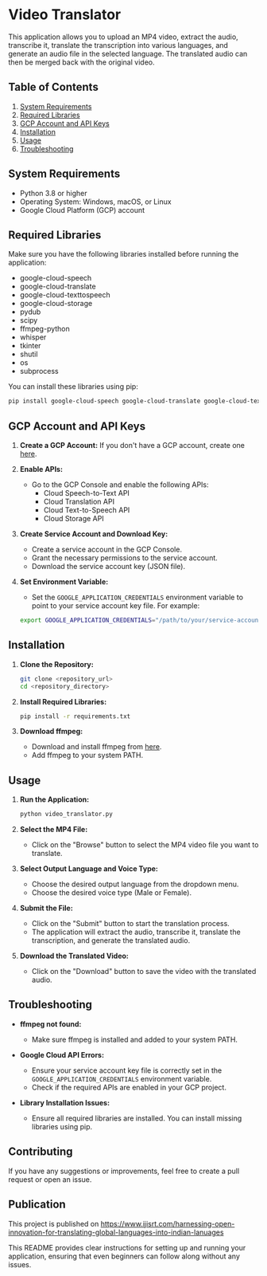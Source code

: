 # Video Translator

This application allows you to upload an MP4 video, extract the audio, transcribe it, translate the transcription into various languages, and generate an audio file in the selected language. The translated audio can then be merged back with the original video.

## Table of Contents

1. [System Requirements](#system-requirements)
2. [Required Libraries](#required-libraries)
3. [GCP Account and API Keys](#gcp-account-and-api-keys)
4. [Installation](#installation)
5. [Usage](#usage)
6. [Troubleshooting](#troubleshooting)

## System Requirements

- Python 3.8 or higher
- Operating System: Windows, macOS, or Linux
- Google Cloud Platform (GCP) account

## Required Libraries

Make sure you have the following libraries installed before running the application:

- google-cloud-speech
- google-cloud-translate
- google-cloud-texttospeech
- google-cloud-storage
- pydub
- scipy
- ffmpeg-python
- whisper
- tkinter
- shutil
- os
- subprocess

You can install these libraries using pip:

```bash
pip install google-cloud-speech google-cloud-translate google-cloud-texttospeech google-cloud-storage pydub scipy ffmpeg-python whisper
```

## GCP Account and API Keys

1. **Create a GCP Account:** If you don't have a GCP account, create one [here](https://cloud.google.com/).

2. **Enable APIs:**
    - Go to the GCP Console and enable the following APIs:
        - Cloud Speech-to-Text API
        - Cloud Translation API
        - Cloud Text-to-Speech API
        - Cloud Storage API

3. **Create Service Account and Download Key:**
    - Create a service account in the GCP Console.
    - Grant the necessary permissions to the service account.
    - Download the service account key (JSON file).

4. **Set Environment Variable:**
    - Set the `GOOGLE_APPLICATION_CREDENTIALS` environment variable to point to your service account key file. For example:
    
    ```bash
    export GOOGLE_APPLICATION_CREDENTIALS="/path/to/your/service-account-file.json"
    ```

## Installation

1. **Clone the Repository:**

    ```bash
    git clone <repository_url>
    cd <repository_directory>
    ```

2. **Install Required Libraries:**

    ```bash
    pip install -r requirements.txt
    ```

3. **Download ffmpeg:**
    - Download and install ffmpeg from [here](https://ffmpeg.org/download.html).
    - Add ffmpeg to your system PATH.

## Usage

1. **Run the Application:**

    ```bash
    python video_translator.py
    ```

2. **Select the MP4 File:**
    - Click on the "Browse" button to select the MP4 video file you want to translate.

3. **Select Output Language and Voice Type:**
    - Choose the desired output language from the dropdown menu.
    - Choose the desired voice type (Male or Female).

4. **Submit the File:**
    - Click on the "Submit" button to start the translation process.
    - The application will extract the audio, transcribe it, translate the transcription, and generate the translated audio.

5. **Download the Translated Video:**
    - Click on the "Download" button to save the video with the translated audio.

## Troubleshooting

- **ffmpeg not found:**
  - Make sure ffmpeg is installed and added to your system PATH.

- **Google Cloud API Errors:**
  - Ensure your service account key file is correctly set in the `GOOGLE_APPLICATION_CREDENTIALS` environment variable.
  - Check if the required APIs are enabled in your GCP project.

- **Library Installation Issues:**
  - Ensure all required libraries are installed. You can install missing libraries using pip.

## Contributing

If you have any suggestions or improvements, feel free to create a pull request or open an issue.

## Publication

This project is published on https://www.ijisrt.com/harnessing-open-innovation-for-translating-global-languages-into-indian-lanuages



This README provides clear instructions for setting up and running your application, ensuring that even beginners can follow along without any issues.
